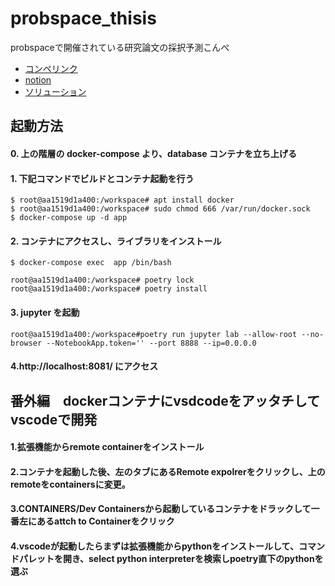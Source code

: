 # probspace_thisis
probspaceで開催されている研究論文の採択予測こんぺ
- [コンペリンク](https://comp.probspace.com/competitions/paper_acception)
- [notion](https://www.notion.so/Probspace-f7f63e7dec5b420780e001f667a7a0ee?pvs=4)
- [ソリューション](https://comp.probspace.com/competitions/paper_acception/discussions/ktask-Post26659c3d248fef07de02)

## 起動方法


#### 0. 上の階層の docker-compose より、database コンテナを立ち上げる


#### 1. 下記コマンドでビルドとコンテナ起動を行う
```
$ root@aa1519d1a400:/workspace# apt install docker
$ root@aa1519d1a400:/workspace# sudo chmod 666 /var/run/docker.sock
$ docker-compose up -d app
```

#### 2. コンテナにアクセスし、ライブラリをインストール
```
$ docker-compose exec  app /bin/bash

root@aa1519d1a400:/workspace# poetry lock
root@aa1519d1a400:/workspace# poetry install
```

#### 3. jupyter を起動
```
root@aa1519d1a400:/workspace#poetry run jupyter lab --allow-root --no-browser --NotebookApp.token='' --port 8888 --ip=0.0.0.0
```
#### 4.http://localhost:8081/ にアクセス

## 番外編　dockerコンテナにvsdcodeをアッタチしてvscodeで開発

#### 1.拡張機能からremote containerをインストール

#### 2.コンテナを起動した後、左のタブにあるRemote expolrerをクリックし、上のremoteをcontainersに変更。

#### 3.CONTAINERS/Dev Containersから起動しているコンテナをドラックして一番左にあるattch to Containerをクリック

#### 4.vscodeが起動したらまずは拡張機能からpythonをインストールして、コマンドパレットを開き、select python interpreterを検索しpoetry直下のpythonを選ぶ


